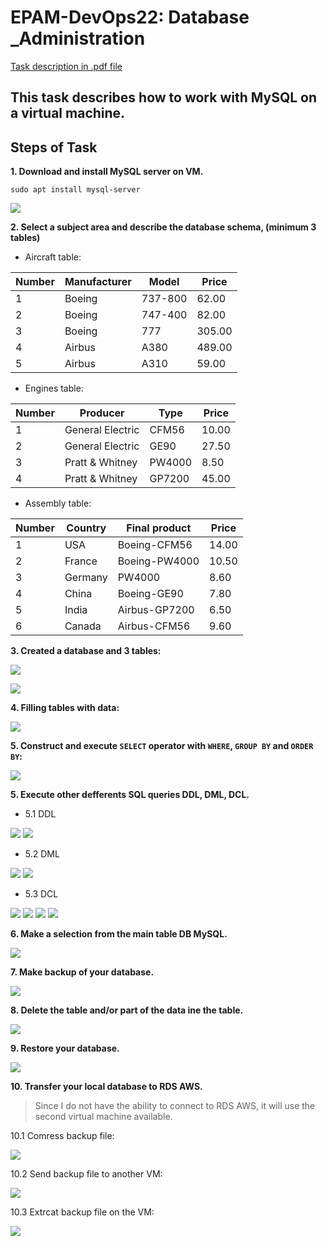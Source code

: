 # EPAM-DevOps22: Database _Administration

[Task description in .pdf file](/Database_Administration_task.pdf)

## This task describes how to work with MySQL on a virtual machine.

## Steps of Task
**1. Download and install MySQL server on VM.**
```
sudo apt install mysql-server
```
![](/Database%20_Administration/Screens/MySql-version.png)

**2. Select a subject area and describe the database schema, (minimum 3 tables)**

- Aircraft table:

| Number |Manufacturer | Model | Price |
| ---------| ------------- | ----------| ----------|
| 1 | Boeing | 737-800 | 62.00 |
| 2 | Boeing | 747-400 | 82.00 |
| 3 | Boeing | 777 | 305.00 |
| 4 | Airbus | A380 | 489.00 |
| 5 | Airbus | A310 | 59.00 |

- Engines table:

| Number |Producer | Type | Price |
| ---------| ------------- | ----------| ----------|
| 1 | General Electric | CFM56  | 10.00 |
| 2 | General Electric | GE90 | 27.50 |
| 3 | Pratt & Whitney  | PW4000 | 8.50 |
| 4 | Pratt & Whitney  | GP7200  | 45.00 |

- Assembly table:

| Number |Country | Final product | Price |
| ---------| ------------- | ----------| ----------|
| 1 | USA | Boeing-CFM56   | 14.00 |
| 2 | France | Boeing-PW4000 | 10.50 |
| 3 | Germany  | PW4000 | 8.60 |
| 4 | China  | Boeing-GE90  | 7.80 |
| 5 | India  | Airbus-GP7200  | 6.50 |
| 6 | Canada  | Airbus-CFM56   | 9.60 |

**3. Created a database and 3 tables:**

![](/Database%20_Administration/Screens/Create%20Database.png)

![](/Database%20_Administration/Screens/Create%20table.png)

**4. Filling tables with data:**

![](/Database%20_Administration/Screens/Filling%20tables.png)

**5. Construct and execute `SELECT` operator with `WHERE`, `GROUP BY` and `ORDER BY`:**

![](/Database%20_Administration/Screens/Work%20with%20tables.png)

**5. Execute other defferents SQL queries DDL, DML, DCL.**

- 5.1 DDL

![](/Database%20_Administration/Screens/DDl-1st.png)
![](/Database%20_Administration/Screens/DDl-2nd.png)

- 5.2 DML

![](/Database%20_Administration/Screens/DMl-1st.png)
![](/Database%20_Administration/Screens/DMl-2nd.png)

- 5.3 DCL

![](/Database%20_Administration/Screens/DCL-1.png)
![](/Database%20_Administration/Screens/DCL-2.png)
![](/Database%20_Administration/Screens/DCL-3.png)
![](/Database%20_Administration/Screens/DCL-4.png)

**6. Make a selection from the main table DB MySQL.**

![](/Database%20_Administration/Screens/DM%20MySQL.png)

**7. Make backup of your database.**

![](/Database%20_Administration/Screens/BackUp%20databases.png)

**8. Delete the table and/or part of the data ine the table.**

![](/Database%20_Administration/Screens/Change%20table.png)

**9. Restore your database.**

![](/Database%20_Administration/Screens/Restore%20table.png)

**10. Transfer your local database to RDS AWS.**
> Since I do not have the ability to connect to RDS AWS, it will use the second virtual machine available.

10.1 Comress backup file: 

![](/Database%20_Administration/Screens/Compress%20backup.png)

10.2 Send backup file to another VM: 

![](/Database%20_Administration/Screens/send%20backup.png)

10.3 Extrcat backup file on the VM: 

![](/Database%20_Administration/Screens/Extract%20backup.png) 
